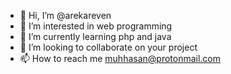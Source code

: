 - 👋 Hi, I’m @arekareven
- 👀 I’m interested in web programming
- 🌱 I’m currently learning php and java
- 💞️ I’m looking to collaborate on your project
- 📫 How to reach me muhhasan@protonmail.com

<!---
arekareven/arekareven is a ✨ special ✨ repository because its `README.md` (this file) appears on your GitHub profile.
You can click the Preview link to take a look at your changes.
--->
